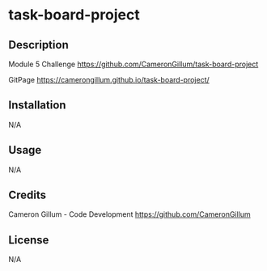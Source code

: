 # task-board-project

## Description

Module 5 Challenge
https://github.com/CameronGillum/task-board-project

GitPage
https://camerongillum.github.io/task-board-project/

## Installation

N/A

## Usage

N/A

## Credits
Cameron Gillum - Code Development
https://github.com/CameronGillum

## License

N/A
